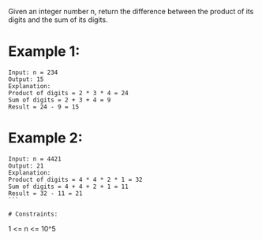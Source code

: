 Given an integer number n, return the difference between the product of its digits and the sum of its digits. # Example 1:```Input: n = 234Output: 15 Explanation: Product of digits = 2 * 3 * 4 = 24 Sum of digits = 2 + 3 + 4 = 9 Result = 24 - 9 = 15```# Example 2:```Input: n = 4421Output: 21Explanation: Product of digits = 4 * 4 * 2 * 1 = 32 Sum of digits = 4 + 4 + 2 + 1 = 11 Result = 32 - 11 = 21``` # Constraints:```1 <= n <= 10^5```